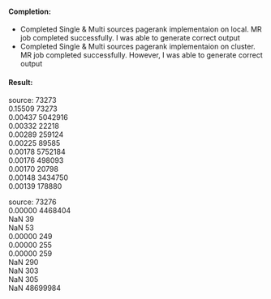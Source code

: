#### Completion:
* Completed Single & Multi sources pagerank implementaion on local. MR job completed successfully. I was able to generate correct output
* Completed Single & Multi sources pagerank implementaion on cluster. MR job completed successfully. However, I was able to generate correct output


#### Result:
source: 73273<br />
0.15509	73273<br />
0.00437	5042916<br />
0.00332	22218<br />
0.00289	259124<br />
0.00225	89585<br />
0.00178	5752184<br />
0.00176	498093<br />
0.00170	20798<br />
0.00148	3434750<br />
0.00139	178880<br />
 	 
source: 73276<br />
0.00000	4468404<br />
NaN	39<br />
NaN	53<br />
0.00000	249<br />
0.00000	255<br />
0.00000	259<br />
NaN	290<br />
NaN	303<br />
NaN	305<br />
NaN	48699984<br />
